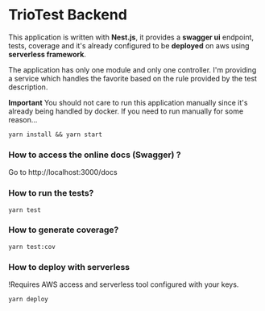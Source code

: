 # TrioTest Backend

This application is written with **Nest.js**, it provides a **swagger ui** endpoint, tests, coverage and it's already configured to be **deployed** on aws using **serverless framework**.

The application has only one module and only one controller. I'm providing a service which handles the favorite based on the rule provided by the test description.

**Important**
You should not care to run this application manually since it's already being handled by docker. If you need to run manually for some reason...
```
yarn install && yarn start
```


### How to access the online docs (Swagger) ?
Go to http://localhost:3000/docs

### How to run the tests?
```
yarn test
```

### How to generate coverage?
```
yarn test:cov
```

### How to deploy with serverless
!Requires AWS access and serverless tool configured with your keys.
```
yarn deploy
```